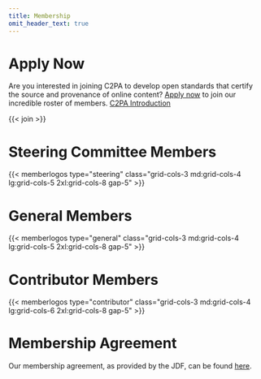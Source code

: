 ```yaml
---
title: Membership
omit_header_text: true
---
```


# Apply Now
Are you interested in joining C2PA to develop open standards that certify the source and provenance of online content? [Apply now](https://enrollment.lfx.linuxfoundation.org/?project=c2pa-fund) to join our incredible roster of members. [C2PA Introduction](https://c2pa.org/files/C2PA_Introduction_Deck.pdf)

{{< join >}}

# Steering Committee Members

{{< memberlogos type="steering" class="grid-cols-3 md:grid-cols-4 lg:grid-cols-5 2xl:grid-cols-8 gap-5" >}}

# General Members

{{< memberlogos type="general" class="grid-cols-3 md:grid-cols-4 lg:grid-cols-5 2xl:grid-cols-8 gap-5" >}}

# Contributor Members

{{< memberlogos type="contributor" class="grid-cols-3 md:grid-cols-4 lg:grid-cols-6 2xl:grid-cols-8 gap-5" >}}

# Membership Agreement

Our membership agreement, as provided by the JDF, can be found [here](https://cdn.platform.linuxfoundation.org/agreements/c2pa-fund.pdf).
